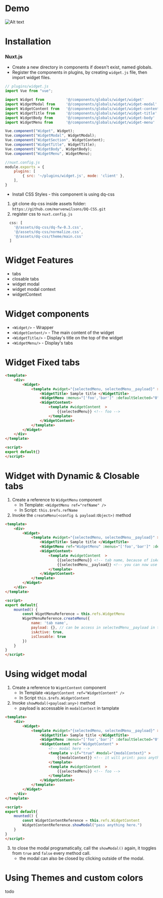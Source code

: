 # Demo
![ Alt text](Demo.gif)
# Installation
### Nuxt.js
- Create a new directory in components if doesn't exist, named globals.
- Register the components in plugins, by creating `widget.js` file, then import widget files.
```js
// plugins/widget.js
import Vue from "vue";

import Widget from          '@/components/globals/widget/widget'
import WidgetModal from     '@/components/globals/widget/widget-modal'
import WidgetContent from   '@/components/globals/widget/widget-content'
import WidgetTitle from     '@/components/globals/widget/widget-title'
import WidgetBody from      '@/components/globals/widget/widget-body'
import WidgetMenu from      '@/components/globals/widget/widget-menu'

Vue.component("Widget", Widget);
Vue.component("WidgetModal", WidgetModal);
Vue.component("WidgetSection", WidgetContent);
Vue.component("WidgetTitle", WidgetTitle);
Vue.component("WidgetBody", WidgetBody);
Vue.component("WidgetMenu", WidgetMenu);
```

```js
//nuxt.config.js
module.exports = {
    plugins: [
        { src: '~/plugins/widget.js', mode: 'client' },
    ],
}
```
- Install CSS Styles - this component is using dq-css
1. git clone dq-css inside assets folder: `https://github.com/marvenwilsons/DQ-CSS.git`
2. register css to `nuxt.config.js`
```js
  css: [
    '@/assets/dq-css/dq-fw-0.3.css',
    '@/assets/dq-css/normalize.css',
    '@/assets/dq-css/theme/main.css'
  ]
```

# Widget Features
- tabs
- closable tabs
- widget modal
- widget modal context
- widgetContext

# Widget components
- `<Widget/>` - Wrapper
- `<WidgetContent/>` - The main content of the widget
- `<WidgetTitle/>` - Display's title on the top of the widget
- `<WidgetMenu/>` - Display's tabs

# Widget Fixed tabs
```html
<template>
    <div>
        <Widget>
            <template #widget="{selectedMenu, selectedMenu__payload}" >
                <WidgetTitle> Sample title </WidgetTitle>
                <WidgetMenu :menus="['foo','bar']" :defaultSelected="0" />
                <WidgetContent>
                    <template #widgetContent  >
                        {{selectedMenu}} <!-- foo -->
                    </template>
                </WidgetContent>
            </template>
        </Widget>
    </div>
</template>

<script>
export default{}
</script>
```

# Widget with Dynamic & Closable tabs
1. Create a reference to `WidgetMenu` component
    - In Template: `<WidgetMenu ref="refName" />`
    - In Script: `this.$refs.refName`
2. Invoke the `createMenu(<config & payload:Object>)` method
```html
<template>
    <div>
        <Widget>
            <template #widget="{selectedMenu, selectedMenu__payload}" >
                <WidgetTitle> Sample title </WidgetTitle>
                <WidgetMenu ref="WidgetMenu" :menus="['foo','bar']" :defaultSelected="0" />
                <WidgetContent>
                    <template #widgetContent  >
                        {{selectedMenu}} <!-- tab name, because of isActive -->
                        {{selectedMenu__payload}} <!-- you can now use this for render condition -->
                    </template>
                </WidgetContent>
            </template>
        </Widget>
    </div>
</template>

<script>
export default{
    mounted() {
        const WigetMenuReference = this.refs.WidgetMenu
        WigetMenuReference.createMenu({
            name: 'tab name',
            payload: {}, // can be access in selectedMenu__payload in template
            isActive: true,
            isClosable: true
        })
    }
}
</script>
```
# Using widget modal
1. Create a reference to `WigetContent` component
    - In Template `<WidgetContent ref="WidgetContent" />`
    - In Script `this.$refs.WidgetContent`
2. Invoke `showModal(<payload:any>)` method
    - payload is accessable in `modalContext` in tamplate

```html
<template>
    <div>
        <Widget>
            <template #widget="{selectedMenu, selectedMenu__payload}" >
                <WidgetTitle> Sample title </WidgetTitle>
                <WidgetMenu :menus="['foo','bar']" :defaultSelected="0" />
                <WidgetContent ref="WidgetContent" >
                    <!-- modal here -->
                    <template v-if="true" #modal="{modalContext}" >
                        {{modalContext}} <!-- it will print: pass anything here. -->
                    </template>
                    <template #widgetContent  >
                        {{selectedMenu}} <!-- foo -->
                    </template>
                </WidgetContent>
            </template>
        </Widget>
    </div>
</template>

<script>
export default{
    mounted() {
        const WidgetContentReference = this.refs.WidgetContent
        WidgetContentReference.showModal("pass anything here.")
    }
}
</script>
```
3. to close the modal programatically, call the `showModal()` again, it toggles from `true` and `false` every method call.
    - the modal can also be closed by clicking outside of the modal.

# Using Themes and custom colors
todo